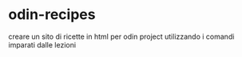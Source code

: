 # odin-recipes
creare un sito di ricette in html per odin project utilizzando i comandi imparati dalle lezioni
